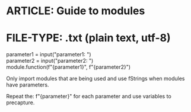 # ARTICLE:   Guide to modules
# FILE-TYPE: .txt (plain text, utf-8)

parameter1 = input("parameter1: ") <br>
parameter2 = input("parameter2: ") <br>
module.function(f"{parameter1}", f"{parameter2}") <br>

Only import modules that are being used and use fStrings when modules have parameters. <br>

Repeat the: f"{parameter}" for each parameter and use variables to precapture. <br>